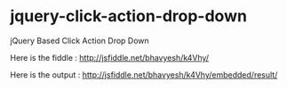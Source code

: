 jquery-click-action-drop-down
=============================

jQuery Based Click Action Drop Down


Here is the fiddle : http://jsfiddle.net/bhavyesh/k4Vhy/

Here is the output : http://jsfiddle.net/bhavyesh/k4Vhy/embedded/result/
